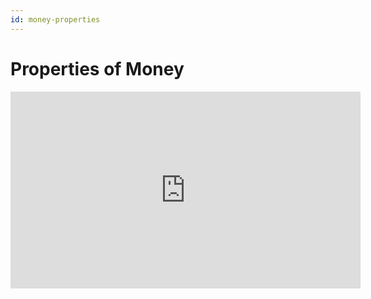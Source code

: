 ```yaml
---
id: money-properties
---
```


# Properties of Money

<iframe width="560" height="315" src="https://www.youtube.com/embed/VhcWOrv4dRc" title="YouTube video player" frameborder="0" allow="accelerometer; autoplay; clipboard-write; encrypted-media; gyroscope; picture-in-picture" allowfullscreen></iframe>
